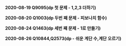 **2020-08-19 Q9095(dp 첫 문제 - 1,2,3 더하기)**

**2020-08-20 Q1003(dp 두번 째 문제 - 피보나치 함수)**

**2020-08-24 Q1463(dp 세번 째 문제 - 1로 만들기)**

**2020-08-26 Q10844,Q2573(dp - 쉬운 계단 수,계단 오르기)**